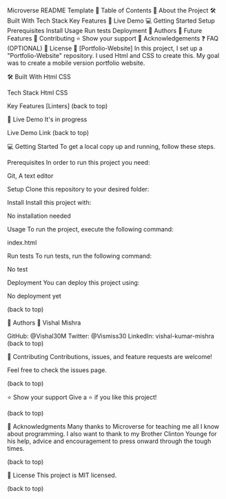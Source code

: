 Microverse README Template
📗 Table of Contents
📖 About the Project
🛠 Built With
Tech Stack
Key Features
🚀 Live Demo
💻 Getting Started
Setup
Prerequisites
Install
Usage
Run tests
Deployment
👥 Authors
🔭 Future Features
🤝 Contributing
⭐️ Show your support
🙏 Acknowledgements
❓ FAQ (OPTIONAL)
📝 License
📖 [Portfolio-Website]
In this project, I set up a "Portfolio-Website" repository. I used Html and CSS to create this. My goal was to create a mobile version portfolio website.

🛠 Built With
Html CSS

Tech Stack
Html CSS

Key Features
[Linters]
(back to top)

🚀 Live Demo
It's in progress

Live Demo Link
(back to top)

💻 Getting Started
To get a local copy up and running, follow these steps.

Prerequisites
In order to run this project you need:

Git, A text editor

Setup
Clone this repository to your desired folder:

Install
Install this project with:

No installation needed

Usage
To run the project, execute the following command:

index.html

Run tests
To run tests, run the following command:

No test

Deployment
You can deploy this project using:

No deployment yet

(back to top)

👥 Authors
👤 Vishal Mishra

GitHub: @Vishal30M
Twitter: @Vismiss30
LinkedIn: vishal-kumar-mishra
(back to top)

🤝 Contributing
Contributions, issues, and feature requests are welcome!

Feel free to check the issues page.

(back to top)

⭐️ Show your support
Give a ⭐️ if you like this project!

(back to top)

🙏 Acknowledgments
Many thanks to Microverse for teaching me all I know about programming. I also want to thank to my Brother Clinton Younge for his help, advice and encouragement to press onward through the tough times.

(back to top)

📝 License
This project is MIT licensed.

(back to top)

